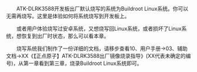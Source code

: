 



&emsp;&emsp;ATK-DLRK3588开发板出厂默认烧写的系统为Buildroot Linux系统。你可以无需再烧写。这里是体验如何将系统烧写到开发板上。

&emsp;&emsp;或者用户体验烧写过安卓系统，又想烧写回Linux系统，或者损坏了Linux系统，想恢复到出厂时状态，那么可以看本章。

&emsp;&emsp;烧写系统我们制作了一份详细的文档，请移步查看10、用户手册->03、辅助文档->XX《【正点原子】ATK-DLRK3588出厂镜像烧录指导》(XX代表未确定的编号)，从第一章看到第三章，烧录Buildroot Linux系统即可。

